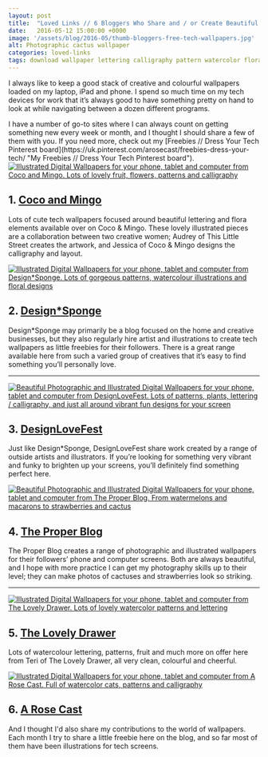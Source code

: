 ```yaml
---
layout: post
title:  "Loved Links // 6 Bloggers Who Share and / or Create Beautiful Free Tech Wallpapers"
date:   2016-05-12 15:00:00 +0000
image: '/assets/blog/2016-05/thumb-bloggers-free-tech-wallpapers.jpg'
alt: Photographic cactus wallpaper
categories: loved-links
tags: download wallpaper lettering calligraphy pattern watercolor flora-and-fauna flowers
---
```


<p class="intro">I always like to keep a good stack of creative and colourful wallpapers loaded on my laptop, iPad and phone. I spend so much time on my tech devices for work that it’s always good to have something pretty on hand to look at while navigating between a dozen different programs.</p>
I have a number of go-to sites where I can always count on getting something new every week or month, and I thought I should share a few of them with you. If you need more, check out my [Freebies // Dress Your Tech Pinterest board](https://uk.pinterest.com/arosecast/freebies-dress-your-tech/ "My Freebies // Dress Your Tech Pinterest board").

<div class="row">
	<div class="col-md-6">
		<a href="http://cocoandmingo.com/?category=FREE+TECH+WALLPAPER" title="Illustrated Digital Wallpapers for your phone, tablet and computer from Coco and Mingo. Lots of lovely fruit, flowers, patterns and calligraphy"><img src="/assets/blog/2016-05/bloggers-free-tech-wallpapers-coco-and-mingo.jpg" alt="Illustrated Digital Wallpapers for your phone, tablet and computer from Coco and Mingo. Lots of lovely fruit, flowers, patterns and calligraphy" title="Illustrated Digital Wallpapers for your phone, tablet and computer from @jessicakeala. Lots of lovely fruit, flowers, patterns and calligraphy"></a>
		<h2>1. <a href="http://cocoandmingo.com/?category=FREE+TECH+WALLPAPER" title="Illustrated Digital Wallpapers for your phone, tablet and computer from Coco and Mingo. Lots of lovely fruit, flowers, patterns and calligraphy">Coco and Mingo</a></h2>
		<p>Lots of cute tech wallpapers focused around beautiful lettering and flora elements available over on Coco &amp; Mingo. These lovely illustrated pieces are a collaboration between two creative women; Audrey of This Little Street creates the artwork, and Jessica of Coco &amp; Mingo designs the calligraphy and layout.</p>
	</div>
	<div class="col-md-6">
		<a href="http://www.designsponge.com/category/apps-online" title=""><img src="/assets/blog/2016-05/bloggers-free-tech-wallpapers-design-sponge.jpg" alt="Illustrated Digital Wallpapers for your phone, tablet and computer from Design*Sponge. Lots of gorgeous patterns, watercolour illustrations and floral designs" title="Illustrated Digital Wallpapers for your phone, tablet and computer from @designsponge. Lots of gorgeous patterns, watercolour illustrations and floral designs"></a>
		<h2>2. <a href="http://www.designsponge.com/category/apps-online" title="Illustrated Digital Wallpapers for your phone, tablet and computer from Design*Sponge. Lots of gorgeous patterns, watercolour illustrations and floral designs">Design*Sponge</a></h2>
		<p>Design*Sponge may primarily be a blog focused on the home and creative businesses, but they also regularly hire artist and illustrations to create tech wallpapers as little freebies for their followers. There is a great range available here from such a varied group of creatives that it’s easy to find something you’ll personally love.</p>
	</div>
</div>

* * *

<div class="row">
	<div class="col-md-6">
		<a href="http://www.designlovefest.com/category/downloads/" title="Beautiful Photographic and Illustrated Digital Wallpapers for your phone, tablet and computer from DesignLoveFest. Lots of patterns, plants, lettering / calligraphy, and just all around vibrant fun designs for your screen"><img src="/assets/blog/2016-05/bloggers-free-tech-wallpapers-designlovefest.jpg" alt="Beautiful Photographic and Illustrated Digital Wallpapers for your phone, tablet and computer from DesignLoveFest. Lots of patterns, plants, lettering / calligraphy, and just all around vibrant fun designs for your screen" title="Beautiful Photographic and Illustrated Digital Wallpapers for your phone, tablet and computer from @designlovefest. Lots of patterns, plants, lettering / calligraphy, and just all around vibrant fun designs for your screen"></a>
		<h2>3. <a href="http://www.designlovefest.com/category/downloads/" title="Beautiful Photographic and Illustrated Digital Wallpapers for your phone, tablet and computer from DesignLoveFest. Lots of patterns, plants, lettering / calligraphy, and just all around vibrant fun designs for your screen">DesignLoveFest</a></h2>
		<p>Just like Design*Sponge, DesignLoveFest share work created by a range of outside artists and illustrators. If you’re looking for something very vibrant and funky to brighten up your screens, you’ll definitely find something perfect here.</p>
	</div>
	<div class="col-md-6">
		<a href="http://theproperblog.com/?s=wallpaper" title="Beautiful Photographic and Illustrated Digital Wallpapers for your phone, tablet and computer from The Proper Blog. From watermelons and macarons to strawberries and cactus"><img src="/assets/blog/2016-05/bloggers-free-tech-wallpapers-proper.jpg" alt="Beautiful Photographic and Illustrated Digital Wallpapers for your phone, tablet and computer from The Proper Blog. From watermelons and macarons to strawberries and cactus" title="Beautiful Photographic and Illustrated Digital Wallpapers for your phone, tablet and computer from @theproperblog. From watermelons and macarons to strawberries and cactus, all very cute and girly"></a>
		<h2>4. <a href="http://theproperblog.com/?s=wallpaper" title="Beautiful Photographic and Illustrated Digital Wallpapers for your phone, tablet and computer from The Proper Blog. From watermelons and macarons to strawberries and cactus">The Proper Blog</a></h2>
		<p>The Proper Blog creates a range of photographic and illustrated wallpapers for their followers’ phone and computer screens. Both are always beautiful, and I hope with more practice I can get my photography skills up to their level; they can make photos of cactuses and strawberries look so striking.</p>
	</div>
</div>

* * *

<div class="row">
	<div class="col-md-6">
		<a href="http://thelovelydrawer.com/category/freebies/" title="Illustrated Digital Wallpapers for your phone, tablet and computer from The Lovely Drawer. Lots of lovely watercolor patterns and lettering"><img src="/assets/blog/2016-05/bloggers-free-tech-wallpapers-lovely-drawer.jpg" alt="Illustrated Digital Wallpapers for your phone, tablet and computer from The Lovely Drawer. Lots of lovely watercolor patterns and lettering" title="Illustrated Digital Wallpapers for your phone, tablet and computer from @thelovelydrawer. Lots of lovely watercolor patterns and lettering"></a>
		<h2>5. <a href="http://thelovelydrawer.com/category/freebies/" title="Illustrated Digital Wallpapers for your phone, tablet and computer from The Lovely Drawer. Lots of lovely watercolor patterns and lettering">The Lovely Drawer</a></h2>
		<p>Lots of watercolour lettering, patterns, fruit and much more on offer here from Teri of The Lovely Drawer, all very clean, colourful and cheerful.</p>
	</div>
	<div class="col-md-6">
		<a href="/category/freebie/" title="Illustrated Digital Wallpapers for your phone, tablet and computer from A Rose Cast. Full of watercolor cats, patterns and calligraphy"><img src="/assets/blog/2016-04/may-freebie-quote-wallpaper-blue.png" alt="Illustrated Digital Wallpapers for your phone, tablet and computer from A Rose Cast. Full of watercolor cats, patterns and calligraphy" title="Illustrated Digital Wallpapers for your phone, tablet and computer from @arosecast. Full of watercolor cats, patterns and calligraphy"></a>
		<h2>6. <a href="/category/freebie/" title="Illustrated Digital Wallpapers for your phone, tablet and computer from A Rose Cast. Full of watercolor cats, patterns and calligraphy">A Rose Cast</a></h2>
		<p>And I thought I'd also share my contributions to the world of wallpapers. Each month I try to share a little freebie here on the blog, and so far most of them have been illustrations for tech screens.</p>
	</div>
</div>

<div style="display: none;">
	<img src="/assets/blog/2016-05/bloggers-free-tech-wallpapers.jpg" alt="Loved Links // 6 Bloggers Who Share and / or Create Beautiful Free Tech Wallpapers" title="Loved Links // 6 Bloggers Who Share and / or Create Beautiful Free Tech Wallpapers by @arosecast">
</div>